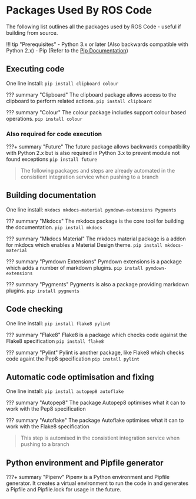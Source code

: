 # Packages Used By ROS Code

The following list outlines all the packages used by ROS Code - useful if building from source.

!!! tip "Prerequisites"
    - Python 3.x or later (Also backwards compatible with Python 2.x)
    - Pip (Refer to the [Pip Documentation](https://pip.pypa.io/en/stable/installing/))

## Executing code

One line install:
`pip install clipboard colour`

??? summary "Clipboard"
    The clipboard package allows access to the clipboard to perform related actions.
    `pip install clipboard`

??? summary "Colour"
    The colour package includes support colour based operations.
    `pip install colour`
        
### Also required for code execution

???+ summary "Future"
    The future package allows backwards compatibility with Python 2.x but is also required in Python 3.x to prevent module not found exceptions
    `pip install future`

> The following packages and steps are already automated in the consistient integration service when pushing to a branch

## Building documentation

One line install:
`mkdocs mkdocs-material pymdown-extensions Pygments`

??? summary "Mkdocs"
    The mkdocs package is the core tool for building the documentation.
    `pip install mkdocs`

??? summary "Mkdocs Material"
    The mkdocs material package is a addon for mkdocs which enables a Material Design theme.
    `pip install mkdocs-material`

??? summary "Pymdown Extensions"
    Pymdown extensions is a package which adds a number of markdown plugins.
    `pip install pymdown-extensions`

??? summary "Pygments"
    Pygments is also a package providing markdown plugins.
    `pip install pygments`
        
## Code checking

One line install:
`pip install flake8 pylint`
    
??? summary "Flake8"
    Flake8 is a package which checks code against the Flake8 specification
    `pip install flake8`
        
??? summary "Pylint"
    Pylint is another package, like Flake8 which checks code againt the Pep8 specification
    `pip install pylint`
        
## Automatic code optimisation and fixing

One line install:
`pip install autopep8 autoflake`

??? summary "Autopep8"
    The package Autopep8 optimises what it can to work with the Pep8 specification
    
??? summary "Autoflake"
    The package Autoflake optimises what it can to work with the Flake8 specification
    
> This step is automised in the consistient integration service when pushing to a branch

## Python environment and Pipfile generator

???+ summary "Pipenv"
    Pipenv is a Python environment and Pipfile generator. It creates a virtual environment to run the code in and generates a Pipfile and Pipfile.lock for usage in the future.
